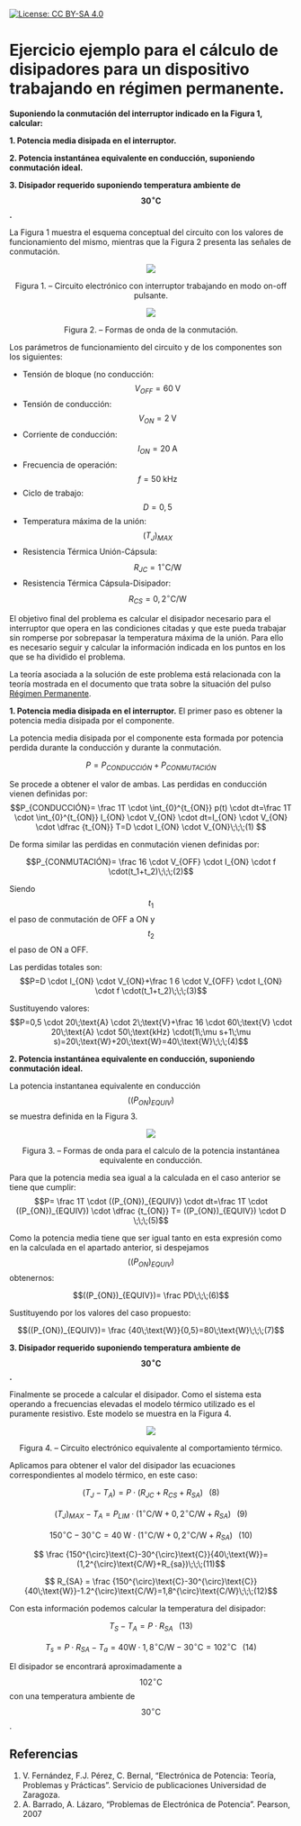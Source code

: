 <script src="https://cdn.mathjax.org/mathjax/latest/MathJax.js?config=TeX-AMS-MML_HTMLorMML" type="text/javascript"></script>

[![License: CC BY-SA 4.0](https://img.shields.io/badge/License-CC%20BY--SA%204.0-lightgrey.svg)](https://creativecommons.org/licenses/by-sa/4.0/)

# **Ejercicio ejemplo para el cálculo de disipadores para un dispositivo trabajando en régimen permanente.**

**Suponiendo la conmutación del interruptor indicado en la Figura 1, calcular:**

**1. Potencia media disipada en el interruptor.**

**2. Potencia instantánea equivalente en conducción, suponiendo conmutación ideal.**

**3. Disipador requerido suponiendo temperatura ambiente de $$30^{\circ}\text{C}$$.**

La Figura 1 muestra el esquema conceptual del circuito con los valores de funcionamiento del mismo, mientras que la Figura 2 presenta las señales de conmutación.

<p align="center">
  <img src="../../assets/img/ejercicios/regimenPermanente/Ej Fig1.png">
</p>
<p align = "center">Figura 1. – Circuito electrónico con interruptor trabajando en modo on-off pulsante.</p> 


<p align="center">
  <img src="../../assets/img/ejercicios/regimenPermanente/Ej Fig2.png">
</p>
<p align = "center">Figura 2. – Formas de onda de la conmutación.</p>

Los parámetros de funcionamiento del circuito y de los componentes son los siguientes:
* Tensión de bloque (no conducción: $$V_{OFF}=60\;\text{V}$$
* Tensión de conducción:            $$V_{ON}=2\;\text{V}$$
* Corriente de conducción:            $$I_{ON}=20\;\text{A}$$
* Frecuencia de operación: $$f=50\;\text{kHz}$$
* Ciclo de trabajo: $$D=0,5$$
* Temperatura máxima de la unión: $$(T_J)_{MAX}$$
* Resistencia Térmica Unión-Cápsula: $$R_{JC}=1^{\circ}\text{C/W}$$
* Resistencia Térmica Cápsula-Disipador: $$R_{CS}=0,2^{\circ}\text{C/W}$$

El objetivo final del problema es calcular el disipador necesario para el interruptor que opera en las condiciones citadas y que este pueda trabajar sin romperse por sobrepasar la temperatura máxima de la unión. Para ello es necesario seguir y calcular la información indicada en los puntos en los que se ha dividido el problema.

La teoría asociada a la solución de este problema está relacionada con la teoría mostrada en el documento que trata sobre la situación del pulso [Régimen Permanente](docs/teoria/teoriaRegimenPermanente.md).

**1. Potencia media disipada en el interruptor.**
El primer paso es obtener la potencia media disipada por el componente.

La potencia media disipada por el componente esta formada por potencia perdida durante la conducción y durante la conmutación.

$$P=P_{CONDUCCIÓN}+P_{CONMUTACIÓN}$$

Se procede a obtener el valor de ambas. Las perdidas en conducción vienen definidas por:
$$P_{CONDUCCIÓN}= \frac 1T \cdot \int_{0}^{t_{ON}} p(t) \cdot dt=\frac 1T \cdot \int_{0}^{t_{ON}} I_{ON} \cdot V_{ON} \cdot dt=I_{ON} \cdot V_{ON} \cdot \dfrac {t_{ON}} T=D \cdot I_{ON} \cdot V_{ON}\;\;\;(1) $$

De forma similar las perdidas en conmutación vienen definidas por:

$$P_{CONMUTACIÓN}= \frac 16 \cdot V_{OFF} \cdot I_{ON} \cdot f \cdot(t_1+t_2)\;\;\;(2)$$

Siendo $$t_1$$ el paso de conmutación de OFF a ON y $$t_2$$ el paso de ON a OFF.

Las perdidas totales son:
$$P=D \cdot I_{ON} \cdot V_{ON}+\frac 1 6 \cdot V_{OFF} \cdot I_{ON} \cdot f \cdot(t_1+t_2)\;\;\;(3)$$

Sustituyendo valores:
$$P=0,5 \cdot 20\;\text{A} \cdot 2\;\text{V}+\frac 16 \cdot 60\;\text{V} \cdot 20\;\text{A} \cdot 50\;\text{kHz} \cdot(1\;\mu s+1\;\mu s)=20\;\text{W}+20\;\text{W}=40\;\text{W}\;\;\;(4)$$


**2. Potencia instantánea equivalente en conducción, suponiendo conmutación ideal.**

La potencia instantanea equivalente en conducción $$((P_{ON})_{EQUIV})$$ se muestra definida en la Figura 3.

<p align="center">
  <img src="../../assets/img/ejercicios/regimenPermanente/Ej Fig3.png">
</p>
<p align = "center">Figura 3. – Formas de onda para el calculo de la potencia instantánea equivalente en conducción.</p> 

Para que la potencia media sea igual a la calculada en el caso anterior se tiene que cumplir:
$$P= \frac 1T \cdot ((P_{ON})_{EQUIV}) \cdot dt=\frac 1T \cdot ((P_{ON})_{EQUIV}) \cdot \dfrac {t_{ON}} T= ((P_{ON})_{EQUIV}) \cdot D \;\;\;(5)$$

Como la potencia media tiene que ser igual tanto en esta expresión como en la calculada en el apartado anterior, si despejamos $$((P_{ON})_{EQUIV})$$ obtenernos:

$$((P_{ON})_{EQUIV})= \frac PD\;\;\;(6)$$

Sustituyendo por los valores del caso propuesto:

$$((P_{ON})_{EQUIV})= \frac {40\;\text{W}}{0,5}=80\;\text{W}\;\;\;(7)$$

**3. Disipador requerido suponiendo temperatura ambiente de $$30^{\circ}\text{C}$$.**

Finalmente se procede a calcular el disipador. Como el sistema esta operando a frecuencias elevadas el modelo térmico utilizado es el puramente resistivo. Este modelo se muestra en la Figura 4.

<p align="center">
  <img src="../../assets/img/ejercicios/regimenPermanente/Ej Fig4.png">
</p>
<p align = "center">Figura 4. – Circuito electrónico equivalente al comportamiento térmico.</p>

Aplicamos para obtener el valor del disipador las ecuaciones correspondientes al modelo térmico, en este caso:

$$(T_J-T_A)=P \cdot (R_{JC}+R_{CS}+R_{SA})\;\;\;(8)$$

$$(T_J)_{MAX}-T_A=P_{LIM}\cdot (1^{\circ}\text{C/W}+0,2^{\circ}\text{C/W}+R_{SA})\;\;\;(9)$$

$$150^{\circ}\text{C}-30^{\circ}\text{C}=40\;\text{W} \cdot (1^{\circ}\text{C/W}+0,2^{\circ}\text{C/W}+R_{SA})\;\;\;(10)$$

$$ \frac {150^{\circ}\text{C}-30^{\circ}\text{C}}{40\;\text{W}}=(1,2^{\circ}\text{C/W}+R_{sa})\;\;\;(11)$$

$$ R_{SA} = \frac {150^{\circ}\text{C}-30^{\circ}\text{C}}{40\;\text{W}}-1.2^{\circ}\text{C/W}=1,8^{\circ}\text{C/W}\;\;\;(12)$$

Con esta información podemos calcular la temperatura del disipador:

$$T_S-T_A=P \cdot R_{SA}\;\;\;(13)$$

$$T_s=P \cdot R_{SA}-T_a=40\text{W} \cdot 1,8^{\circ}\text{C/W}-30^{\circ}\text{C}=102^{\circ}\text{C}\;\;\;(14)$$

El disipador se encontrará aproximadamente a $$102^{\circ}\text{C}$$ con una temperatura ambiente de $$30^{\circ}\text{C}$$.

## Referencias
1.	V. Fernández, F.J. Pérez, C. Bernal, “Electrónica de Potencia: Teoría, Problemas y Prácticas”. Servicio de publicaciones Universidad de Zaragoza.
2.	A. Barrado, A. Lázaro, “Problemas de Electrónica de Potencia”. Pearson, 2007 
